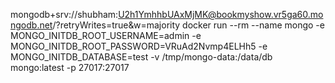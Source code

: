 mongodb+srv://shubham:U2h1YmhhbUAxMjMK@bookmyshow.vr5ga60.mongodb.net/?retryWrites=true&w=majority
docker run --rm --name mongo -e MONGO_INITDB_ROOT_USERNAME=admin -e MONGO_INITDB_ROOT_PASSWORD=VRuAd2Nvmp4ELHh5 -e MONGO_INITDB_DATABASE=test -v /tmp/mongo-data:/data/db mongo:latest -p 27017:27017